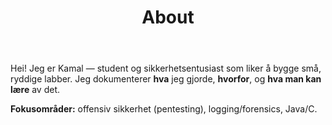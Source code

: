 ﻿---
layout: single
title: "About"
permalink: /about/
author_profile: true
---

Hei! Jeg er Kamal — student og sikkerhetsentusiast som liker å bygge små, ryddige labber.
Jeg dokumenterer **hva** jeg gjorde, **hvorfor**, og **hva man kan lære** av det.

**Fokusområder:** offensiv sikkerhet (pentesting), logging/forensics, Java/C.
